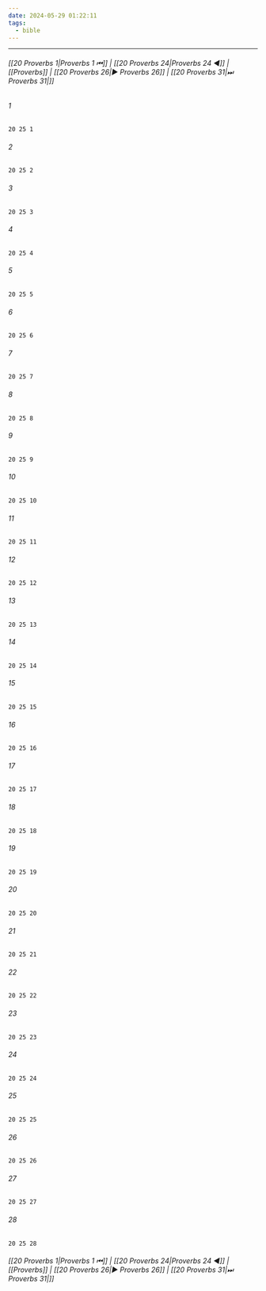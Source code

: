```yaml
---
date: 2024-05-29 01:22:11
tags:
  - bible
---
```

___

###### [[20 Proverbs 1|Proverbs 1 ⏮]] | [[20 Proverbs 24|Proverbs 24 ◀]] | [[Proverbs]] | [[20 Proverbs 26|▶ Proverbs 26]] | [[20 Proverbs 31|⏭ Proverbs 31|]]

###### 1
``` verse
20 25 1 
```
###### 2
``` verse
20 25 2 
```
###### 3
``` verse
20 25 3 
```
###### 4
``` verse
20 25 4 
```
###### 5
``` verse
20 25 5 
```
###### 6
``` verse
20 25 6 
```
###### 7
``` verse
20 25 7 
```
###### 8
``` verse
20 25 8 
```
###### 9
``` verse
20 25 9 
```
###### 10
``` verse
20 25 10 
```
###### 11
``` verse
20 25 11 
```
###### 12
``` verse
20 25 12 
```
###### 13
``` verse
20 25 13 
```
###### 14
``` verse
20 25 14 
```
###### 15
``` verse
20 25 15 
```
###### 16
``` verse
20 25 16 
```
###### 17
``` verse
20 25 17 
```
###### 18
``` verse
20 25 18 
```
###### 19
``` verse
20 25 19 
```
###### 20
``` verse
20 25 20 
```
###### 21
``` verse
20 25 21 
```
###### 22
``` verse
20 25 22 
```
###### 23
``` verse
20 25 23 
```
###### 24
``` verse
20 25 24 
```
###### 25
``` verse
20 25 25 
```
###### 26
``` verse
20 25 26 
```
###### 27
``` verse
20 25 27 
```
###### 28
``` verse
20 25 28 
```

###### [[20 Proverbs 1|Proverbs 1 ⏮]] | [[20 Proverbs 24|Proverbs 24 ◀]] | [[Proverbs]] | [[20 Proverbs 26|▶ Proverbs 26]] | [[20 Proverbs 31|⏭ Proverbs 31|]]

